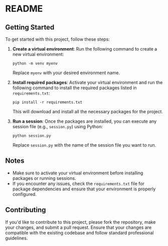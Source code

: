 # README

## Getting Started

To get started with this project, follow these steps:

1. **Create a virtual environment**: Run the following command to create a new virtual environment:
   ```
   python -m venv myenv
   ```
   Replace `myenv` with your desired environment name.

2. **Install required packages**: Activate your virtual environment and run the following command to install the required packages listed in `requirements.txt`:
   ```
   pip install -r requirements.txt
   ```
   This will download and install all the necessary packages for the project.

3. **Run a session**: Once the packages are installed, you can execute any session file (e.g., `session.py`) using Python:
   ```
   python session.py
   ```
   Replace `session.py` with the name of the session file you want to run.

## Notes

* Make sure to activate your virtual environment before installing packages or running sessions.
* If you encounter any issues, check the `requirements.txt` file for package dependencies and ensure that your environment is properly configured.

## Contributing

If you'd like to contribute to this project, please fork the repository, make your changes, and submit a pull request. Ensure that your changes are compatible with the existing codebase and follow standard professional guidelines.